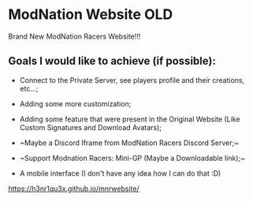 # ModNation Website OLD
Brand New ModNation Racers Website!!!
## Goals I would like to achieve (if possible):

 - Connect to the Private Server, see players profile and their creations, etc...;
 
 - Adding some more customization;
 
 - Adding some feature that were present in the Original Website (Like Custom Signatures and Download Avatars);
 
 - ~Maybe a Discord Iframe from ModNation Racers Discord Server;~
 
 - ~Support Modnation Racers: Mini-GP (Maybe a Downloadable link);~
 
 - A mobile interface (I don't have any idea how I can do that :D)
 
https://h3nr1qu3x.github.io/mnrwebsite/
